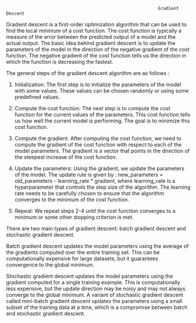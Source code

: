                                                               Gradient Descent
Gradient descent is a first-order optimization algorithm that can be used to find the local minimum of a cost function. The cost function is typically a measure of the error between the predicted output of a model and the actual output. The basic idea behind gradient descent is to update the parameters of the model in the direction of the negative gradient of the cost function. The negative gradient of the cost function tells us the direction in which the function is decreasing the fastest.

The general steps of the gradient descent algorithm are as follows :

1. Initialization: The first step is to initialize the parameters of the model with some values. These values can be chosen randomly or using some predefined values.

2. Compute the cost function: The next step is to compute the cost function for the current values of the parameters. This cost function tells us how well the current model is performing. The goal is to minimize this cost function.

3. Compute the gradient: After computing the cost function, we need to compute the gradient of the cost function with respect to each of the model parameters. The gradient is a vector that points in the direction of the steepest increase of the cost function.

4. Update the parameters: Using the gradient, we update the parameters of the model. The update rule is given by : new_parameters = old_parameters - learning_rate * gradient, where learning_rate is a hyperparameter that controls the step size of the algorithm. The learning rate needs to be carefully chosen to ensure that the algorithm converges to the minimum of the cost function.

5. Repeat: We repeat steps 2-4 until the cost function converges to a minimum or some other stopping criterion is met.

There are two main types of gradient descent: batch gradient descent and stochastic gradient descent.

Batch gradient descent updates the model parameters using the average of the gradients computed over the entire training set. This can be computationally expensive for large datasets, but it guarantees convergence to the global minimum.

Stochastic gradient descent updates the model parameters using the gradient computed for a single training example. This is computationally less expensive, but the update direction may be noisy and may not always converge to the global minimum. A variant of stochastic gradient descent called mini-batch gradient descent updates the parameters using a small subset of the training data at a time, which is a compromise between batch and stochastic gradient descent.                                                          
